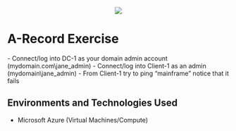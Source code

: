 <p align="center">
<img src="https://github.com/kennethmoen/Building-Intuition-For-DNS/assets/145589069/d6192fbb-d4fb-4f62-b6ed-806da21dc4ff"/>
</p>
<p 
In this lab will be inspecting DNS A-Records on the server, creating and deleting some of our own A-Records on the server (DC-1) and inspecting them from Client-1
</p>
<h1>A-Record Exercise</h1>
- Connect/log into DC-1 as your domain admin account (mydomain.com\jane_admin)
- Connect/log into Client-1 as an admin (mydomain\jane_admin)
- From Client-1 try to ping “mainframe” notice that it fails



<h2>Environments and Technologies Used</h2>

- Microsoft Azure (Virtual Machines/Compute)

